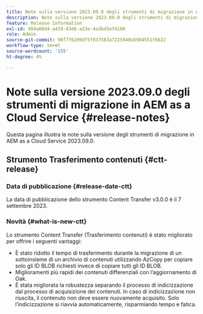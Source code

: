 ```yaml
---
title: Note sulla versione 2023.09.0 degli strumenti di migrazione in AEM as a Cloud Service
description: Note sulla versione 2023.09.0 degli strumenti di migrazione in AEM as a Cloud Service
feature: Release Information
exl-id: 484a60d4-a439-43d6-a23e-4a3b45ef4160
role: Admin
source-git-commit: 90f7f6209df5f837583a7225940a5984551f6622
workflow-type: tm+mt
source-wordcount: '155'
ht-degree: 4%

---
```


# Note sulla versione 2023.09.0 degli strumenti di migrazione in AEM as a Cloud Service {#release-notes}

Questa pagina illustra le note sulla versione degli strumenti di migrazione in AEM as a Cloud Service 2023.09.0.

## Strumento Trasferimento contenuti {#ctt-release}

### Data di pubblicazione {#release-date-ctt}

La data di pubblicazione dello strumento Content Transfer v3.0.0 è il 7 settembre 2023.

### Novità {#what-is-new-ctt}

Lo strumento Content Transfer (Trasferimento contenuti) è stato migliorato per offrire i seguenti vantaggi:

* È stato ridotto il tempo di trasferimento durante la migrazione di un sottoinsieme di un archivio di contenuti utilizzando AzCopy per copiare solo gli ID BLOB richiesti invece di copiare tutti gli ID BLOB.
* Miglioramenti più rapidi dei contenuti differenziali con l’aggiornamento di Oak.
* È stata migliorata la robustezza separando il processo di indicizzazione dal processo di acquisizione dei contenuti. In caso di indicizzazione non riuscita, il contenuto non deve essere nuovamente acquisito. Solo l’indicizzazione si riavvia automaticamente, risparmiando tempo e fatica.
